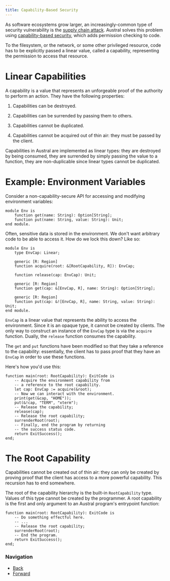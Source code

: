 ```yaml
---
title: Capability-Based Security
---
```


As software ecosystems grow larger, an increasingly-common type of security
vulnerability is the [supply chain attack][supply]. Austral solves this problem
using [capability-based security][cap], which adds permission checking to code.

To the filesystem, or the network, or some other privileged resource, code has
to be explicitly passed a linear value, called a capability, representing the
permission to access that resource.

# Linear Capabilities

A capability is a value that represents an unforgeable proof of the authority to
perform an action. They have the following properties:

1. Capabilities can be destroyed.

2. Capabilities can be surrended by passing them to others.

3. Capabilities cannot be duplicated.

4. Capabilities cannot be acquired out of thin air: they must be passed by the
   client.

Capabilities in Austral are implemented as linear types: they are destroyed by
being consumed, they are surrended by simply passing the value to a function,
they are non-duplicable since linear types cannot be duplicated.

# Example: Environment Variables

Consider a non-capability-secure API for accessing and modifying environment
variables:

```austral
module Env is
    function get(name: String): Option[String];
    function put(name: String, value: String): Unit;
end module.
```

Often, sensitive data is stored in the environment. We don't want arbitrary code
to be able to access it. How do we lock this down? Like so:

```austral
module Env is
    type EnvCap: Linear;

    generic [R: Region]
    function acquire(root: &[RootCapability, R]): EnvCap;

    function release(cap: EnvCap): Unit;

    generic [R: Region]
    function get(cap: &[EnvCap, R], name: String): Option[String];

    generic [R: Region]
    function put(cap: &![EnvCap, R], name: String, value: String): Unit;
end module.
```

`EnvCap` is a linear value that represents the ability to access the
environment. Since it is an opaque type, it cannot be created by clients. The
only way to construct an instance of the `EnvCap` type is via the `acquire`
function. Dually, the `release` function consumes the capability.

The `get` and `put` functions have been modified so that they take a reference
to the capability: essentially, the client has to pass proof that they have an
`EnvCap` in order to use these functions.

Here's how you'd use this:

```austral
function main(root: RootCapability): ExitCode is
    -- Acquire the environment capability from
    -- a reference to the root capability.
    let cap: EnvCap := acquire(&root);
    -- Now we can interact with the environment.
    print(get(&cap, "HOME"));
    put(&!cap, "TERM", "xterm");
    -- Release the capability;
    release(cap);
    -- Release the root capability;
    surrenderRoot(root);
    -- Finally, end the program by returning
    -- the success status code.
    return ExitSuccess();
end;
```

# The Root Capability

Capabilities cannot be created out of thin air: they can only be created by
proving proof that the client has access to a more powerful capability. This
recursion has to end somewhere.

The root of the capability hierarchy is the built-in `RootCapability`
type. Values of this type cannot be created by the programmer. A root capability
is the first and only argument to an Austral program's entrypoint function:

```austral
function main(root: RootCapability): ExitCode is
    -- Do something effectful here.
    -- ...
    -- Release the root capability;
    surrenderRoot(root);
    -- End the program.
    return ExitSuccess();
end;
```

[supply]: https://en.wikipedia.org/wiki/Supply_chain_attack
[cap]: https://en.wikipedia.org/wiki/Capability-based_security

### Navigation

- [Back](/tutorial/errors)
- [Forward](/tutorial/builtins)
